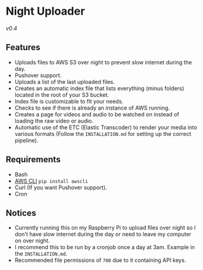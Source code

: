# Night Uploader

*v0.4*

## Features

- Uploads files to AWS S3 over night to prevent slow internet during the day.
- Pushover support.
- Uploads a list of the last uploaded files.
- Creates an automatic index file that lists everything (minus folders) located in the root of your S3 bucket.
- Index file is customizable to fit your needs.
- Checks to see if there is already an instance of AWS running.
- Creates a page for videos and audio to be watched on instead of loading the raw video or audio.
- Automatic use of the ETC (Elastic Transcoder) to render your media into various formats (Follow the `INSTALLATION.md` for setting up the correct pipeline).

## Requirements

- Bash
- [AWS CLI](http://aws.amazon.com/cli/) `pip install awscli`
- Curl (If you want Pushover support).
- Cron

## Notices

- Currently running this on my Raspberry Pi to upload files over night so I don't have slow internet during the day or need to leave my computer on over night.
- I recommend this to be run by a cronjob once a day at 3am. Example in the `INSTALLATION.md`.
- Recommended file permissions of `700` due to it containing API keys.
